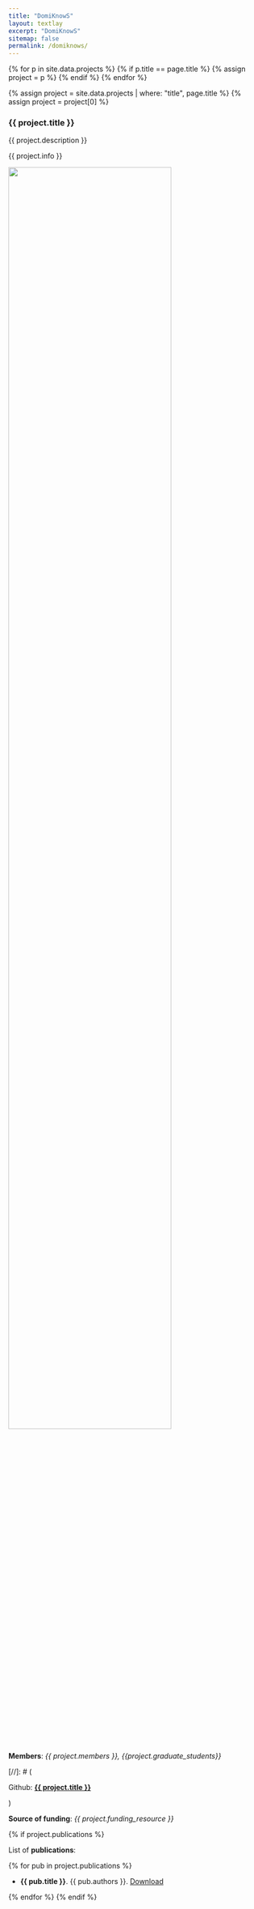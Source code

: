 ```yaml
---
title: "DomiKnowS"
layout: textlay
excerpt: "DomiKnowS"
sitemap: false
permalink: /domiknows/
---
```


{% for p in site.data.projects %}
{% if p.title == page.title %}
{% assign project = p %}
{% endif %}
{% endfor %}

{% assign project = site.data.projects | where: "title", page.title %}
{% assign project = project[0] %}


### {{ project.title }} 
<p> {{ project.description }} </p>
<p> {{ project.info }} </p>
<p><img src="{{ site.url }}{{ site.baseurl }}/images/picpic/projects/{{ project.image }}" class="img-responsive" width="80%" style="margin:auto"></p>
<p><b>Members</b>: <em> {{ project.members }}, {{project.graduate_students}} </em></p>
[//]: # (<p>Github: <strong><a href="{{ project.webpage }}">{{ project.title }}</a></strong></p>)
<p><b>Source of funding</b>: <i>{{ project.funding_resource }}</i> </p>
{% if project.publications %}
<p>List of <b>publications</b>: </p>
{% for pub in project.publications %}
<ul>
<li><strong>{{ pub.title }}</strong>. {{ pub.authors }}. <a href="{{ pub.link }}">Download</a> </li>
</ul>
{% endfor %}
{% endif %}


